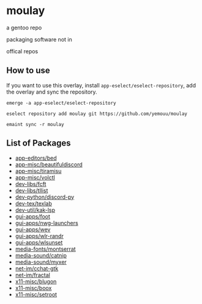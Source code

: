 # moulay
a gentoo repo

packaging software not in

offical repos

## How to use
If you want to use this overlay, install `app-eselect/eselect-repository`, add the overlay and sync the repository.

```
emerge -a app-eselect/eselect-repository

eselect repository add moulay git https://github.com/yemouu/moulay

emaint sync -r moulay
```

## List of Packages

 - [app-editors/bed](https://github.com/yemouu/moulay/tree/master/app-editors/bed)
 - [app-misc/beautifuldiscord](https://github.com/yemouu/moulay/tree/master/app-misc/beautifuldiscord)
 - [app-misc/tiramisu](https://github.com/yemouu/moulay/tree/master/app-misc/tiramisu)
 - [app-misc/volctl](https://github.com/yemouu/moulay/tree/master/app-misc/volctl)
 - [dev-libs/fcft](https://github.com/yemouu/moulay/tree/master/dev-libs/fcft)
 - [dev-libs/tllist](https://github.com/yemouu/moulay/tree/master/dev-libs/tllist)
 - [dev-python/discord-py](https://github.com/yemouu/moulay/tree/master/dev-python/discord-py)
 - [dev-tex/texlab](https://github.com/yemouu/moulay/tree/master/dev-tex/texlab)
 - [dev-util/kak-lsp](https://github.com/yemouu/moulay/tree/master/dev-util/kak-lsp)
 - [gui-apps/foot](https://github.com/yemouu/moulay/tree/master/gui-apps/foot)
 - [gui-apps/nwg-launchers](https://github.com/yemouu/moulay/tree/master/gui-apps/nwg-launchers)
 - [gui-apps/wev](https://github.com/yemouu/moulay/tree/master/gui-apps/wev)
 - [gui-apps/wlr-randr](https://github.com/yemouu/moulay/tree/master/gui-apps/wlr-randr)
 - [gui-apps/wlsunset](https://github.com/yemouu/moulay/tree/master/gui-apps/wlsunset)
 - [media-fonts/montserrat](https://github.com/yemouu/moulay/tree/master/media-fonts/montserrat)
 - [media-sound/catnip](https://github.com/yemouu/moulay/tree/master/media-sound/catnip)
 - [media-sound/myxer](https://github.com/yemouu/moulay/tree/master/media-sound/myxer)
 - [net-im/cchat-gtk](https://github.com/yemouu/moulay/tree/master/net-im/cchat-gtk)
 - [net-im/fractal](https://github.com/yemouu/moulay/tree/master/net-im/fractal)
 - [x11-misc/blugon](https://github.com/yemouu/moulay/tree/master/x11-misc/blugon)
 - [x11-misc/boox](https://github.com/yemouu/moulay/tree/master/x11-misc/boox)
 - [x11-misc/setroot](https://github.com/yemouu/moulay/tree/master/x11-misc/setroot)
